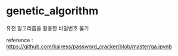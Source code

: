 # genetic_algorithm
유전 알고리즘을 활용한 비밀번호 뚫기

reference : https://github.com/kairess/password_cracker/blob/master/ga.ipynb
